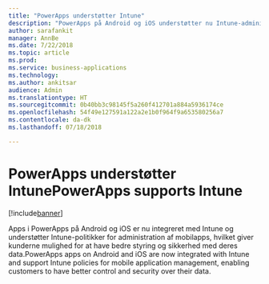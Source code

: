 ```yaml
---
title: "PowerApps understøtter Intune"
description: "PowerApps på Android og iOS understøtter nu Intune-administration af mobilapps"
author: sarafankit
manager: AnnBe
ms.date: 7/22/2018
ms.topic: article
ms.prod: 
ms.service: business-applications
ms.technology: 
ms.author: ankitsar
audience: Admin
ms.translationtype: HT
ms.sourcegitcommit: 0b40bb3c98145f5a260f412701a884a5936174ce
ms.openlocfilehash: 54f49e127591a122a2e1b0f964f9a653580256a7
ms.contentlocale: da-dk
ms.lasthandoff: 07/18/2018

---
```

# <a name="powerapps-supports-intune"></a><span data-ttu-id="28175-103">PowerApps understøtter Intune</span><span class="sxs-lookup"><span data-stu-id="28175-103">PowerApps supports Intune</span></span>


[!include[banner](../../includes/banner.md)]

<span data-ttu-id="28175-104">Apps i PowerApps på Android og iOS er nu integreret med Intune og understøtter Intune-politikker for administration af mobilapps, hvilket giver kunderne mulighed for at have bedre styring og sikkerhed med deres data.</span><span class="sxs-lookup"><span data-stu-id="28175-104">PowerApps apps on Android and iOS are now integrated with Intune and support Intune policies for mobile application management, enabling customers to have better control and security over their data.</span></span>

